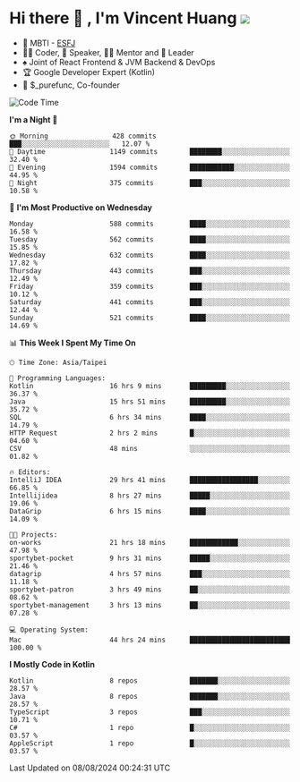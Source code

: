 # Hi there 👋 , I'm Vincent Huang ![](https://komarev.com/ghpvc/?username=Jian-Min-Huang)
- 👀 MBTI - [ESFJ](https://www.16personalities.com/esfj-personality)
- 👨‍💻 Coder, 🎤 Speaker, 👨‍🏫 Mentor and 🚀 Leader
- ♠️ Joint of React Frontend & JVM Backend & DevOps
- 🏆 Google Developer Expert (Kotlin)
- 💼 $_purefunc, Co-founder

<!--START_SECTION:waka-->
![Code Time](http://img.shields.io/badge/Code%20Time-4%2C202%20hrs%207%20mins-blue)

**I'm a Night 🦉** 

```text
🌞 Morning                428 commits         ███░░░░░░░░░░░░░░░░░░░░░░   12.07 % 
🌆 Daytime                1149 commits        ████████░░░░░░░░░░░░░░░░░   32.40 % 
🌃 Evening                1594 commits        ███████████░░░░░░░░░░░░░░   44.95 % 
🌙 Night                  375 commits         ███░░░░░░░░░░░░░░░░░░░░░░   10.58 % 
```
📅 **I'm Most Productive on Wednesday** 

```text
Monday                   588 commits         ████░░░░░░░░░░░░░░░░░░░░░   16.58 % 
Tuesday                  562 commits         ████░░░░░░░░░░░░░░░░░░░░░   15.85 % 
Wednesday                632 commits         ████░░░░░░░░░░░░░░░░░░░░░   17.82 % 
Thursday                 443 commits         ███░░░░░░░░░░░░░░░░░░░░░░   12.49 % 
Friday                   359 commits         ███░░░░░░░░░░░░░░░░░░░░░░   10.12 % 
Saturday                 441 commits         ███░░░░░░░░░░░░░░░░░░░░░░   12.44 % 
Sunday                   521 commits         ████░░░░░░░░░░░░░░░░░░░░░   14.69 % 
```


📊 **This Week I Spent My Time On** 

```text
🕑︎ Time Zone: Asia/Taipei

💬 Programming Languages: 
Kotlin                   16 hrs 9 mins       █████████░░░░░░░░░░░░░░░░   36.37 % 
Java                     15 hrs 51 mins      █████████░░░░░░░░░░░░░░░░   35.72 % 
SQL                      6 hrs 34 mins       ████░░░░░░░░░░░░░░░░░░░░░   14.79 % 
HTTP Request             2 hrs 2 mins        █░░░░░░░░░░░░░░░░░░░░░░░░   04.60 % 
CSV                      48 mins             ░░░░░░░░░░░░░░░░░░░░░░░░░   01.82 % 

🔥 Editors: 
IntelliJ IDEA            29 hrs 41 mins      █████████████████░░░░░░░░   66.85 % 
Intellijidea             8 hrs 27 mins       █████░░░░░░░░░░░░░░░░░░░░   19.06 % 
DataGrip                 6 hrs 15 mins       ████░░░░░░░░░░░░░░░░░░░░░   14.09 % 

🐱‍💻 Projects: 
on-works                 21 hrs 18 mins      ████████████░░░░░░░░░░░░░   47.98 % 
sportybet-pocket         9 hrs 31 mins       █████░░░░░░░░░░░░░░░░░░░░   21.46 % 
datagrip                 4 hrs 57 mins       ███░░░░░░░░░░░░░░░░░░░░░░   11.18 % 
sportybet-patron         3 hrs 49 mins       ██░░░░░░░░░░░░░░░░░░░░░░░   08.62 % 
sportybet-management     3 hrs 13 mins       ██░░░░░░░░░░░░░░░░░░░░░░░   07.28 % 

💻 Operating System: 
Mac                      44 hrs 24 mins      █████████████████████████   100.00 % 
```

**I Mostly Code in Kotlin** 

```text
Kotlin                   8 repos             ███████░░░░░░░░░░░░░░░░░░   28.57 % 
Java                     8 repos             ███████░░░░░░░░░░░░░░░░░░   28.57 % 
TypeScript               3 repos             ███░░░░░░░░░░░░░░░░░░░░░░   10.71 % 
C#                       1 repo              █░░░░░░░░░░░░░░░░░░░░░░░░   03.57 % 
AppleScript              1 repo              █░░░░░░░░░░░░░░░░░░░░░░░░   03.57 % 
```




 Last Updated on 08/08/2024 00:24:31 UTC
<!--END_SECTION:waka-->
